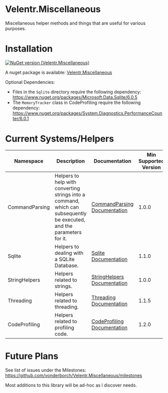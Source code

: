 # Velentr.Miscellaneous
Miscellaneous helper methods and things that are useful for various purposes.

# Installation
[![NuGet version (Velentr.Miscellaneous)](https://img.shields.io/nuget/v/Velentr.Miscellaneous.svg?style=flat-square)](https://www.nuget.org/packages/Velentr.Miscellaneous/)

A nuget package is available: [Velentr.Miscellaneous](https://www.nuget.org/packages/Velentr.Miscellaneous/)

Optional Dependencies:
- Files in the `Sqlite` directory require the following dependency: https://www.nuget.org/packages/Microsoft.Data.Sqlite/6.0.5
- The `MemoryTracker` class in CodeProfiling require the following dependency: https://www.nuget.org/packages/System.Diagnostics.PerformanceCounter/6.0.1

# Current Systems/Helpers
Namespace | Description | Documentation | Min Supported Version
--------- | ----------- | ------------- | ---------------------
CommandParsing | Helpers to help with converting strings into a command, which can subsequently be executed, and the parameters for it. | [CommandParsing Documentation](https://github.com/vonderborch/Velentr.Miscellaneous/tree/main/Velentr.Miscellaneous/CommandParsing) | 1.0.0
Sqlite | Helpers to dealing with a SQLite Database. | [Sqlite Documentation](https://github.com/vonderborch/Velentr.Miscellaneous/tree/main/Velentr.Miscellaneous/Sqlite) | 1.1.0
StringHelpers | Helpers related to strings. | [StringHelpers Documentation](https://github.com/vonderborch/Velentr.Miscellaneous/tree/main/Velentr.Miscellaneous/StringHelpers) | 1.0.0
Threading | Helpers related to threading. | [Threading Documentation](https://github.com/vonderborch/Velentr.Miscellaneous/tree/main/Velentr.Miscellaneous/Threading) | 1.1.5
CodeProfiling | Helpers related to profiling code. | [CodeProfiling Documentation](https://github.com/vonderborch/Velentr.Miscellaneous/tree/main/Velentr.Miscellaneous/CodeProfiling) | 1.2.0

# Future Plans
See list of issues under the Milestones: https://github.com/vonderborch/Velentr.Miscellaneous/milestones

Most additions to this library will be ad-hoc as I discover needs.
